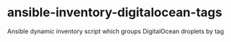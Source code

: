 # ansible-inventory-digitalocean-tags
Ansible dynamic inventory script which groups DigitalOcean droplets by tag
